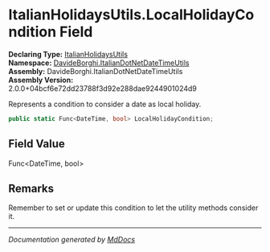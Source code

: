 ﻿<!--  
  <auto-generated>   
    The contents of this file were generated by a tool.  
    Changes to this file may be list if the file is regenerated  
  </auto-generated>   
-->

# ItalianHolidaysUtils.LocalHolidayCondition Field

**Declaring Type:** [ItalianHolidaysUtils](../index.md)  
**Namespace:** [DavideBorghi.ItalianDotNetDateTimeUtils](../../index.md)  
**Assembly:** DavideBorghi.ItalianDotNetDateTimeUtils  
**Assembly Version:** 2.0.0+04bcf6e72dd23788f3d92e288dae9244901024d9

Represents a condition to consider a date as local holiday.

```csharp
public static Func<DateTime, bool> LocalHolidayCondition;
```

## Field Value

Func\<DateTime, bool\>

## Remarks

Remember to set or update this condition to let the utility methods consider it.

___

*Documentation generated by [MdDocs](https://github.com/ap0llo/mddocs)*
